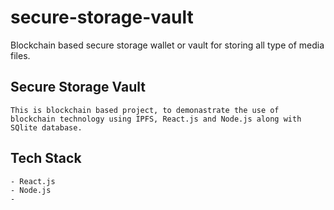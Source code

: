 # secure-storage-vault
Blockchain based secure storage wallet or vault for storing all type of media files.

## Secure Storage Vault

    This is blockchain based project, to demonastrate the use of blockchain technology using IPFS, React.js and Node.js along with SQlite database.

## Tech Stack

    - React.js
    - Node.js
    - 
